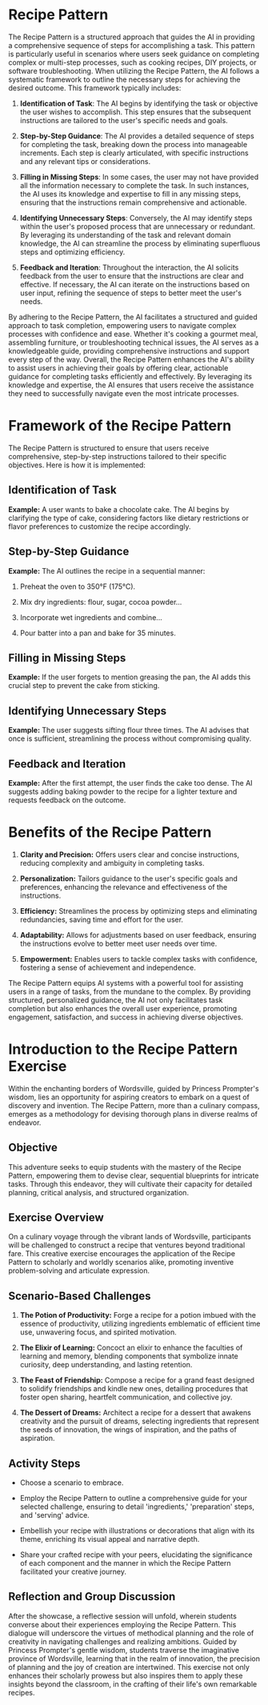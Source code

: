 # Recipe Pattern

The Recipe Pattern is a structured approach that guides the AI in providing a comprehensive sequence of steps for accomplishing a task. This pattern is particularly useful in scenarios where users seek guidance on completing complex or multi-step processes, such as cooking recipes, DIY projects, or software troubleshooting. When utilizing the Recipe Pattern, the AI follows a systematic framework to outline the necessary steps for achieving the desired outcome. This framework typically includes:

1.  **Identification of Task**: The AI begins by identifying the task or objective the user wishes to accomplish. This step ensures that the subsequent instructions are tailored to the user's specific needs and goals.

2.  **Step-by-Step Guidance**: The AI provides a detailed sequence of steps for completing the task, breaking down the process into manageable increments. Each step is clearly articulated, with specific instructions and any relevant tips or considerations.

3.  **Filling in Missing Steps**: In some cases, the user may not have provided all the information necessary to complete the task. In such instances, the AI uses its knowledge and expertise to fill in any missing steps, ensuring that the instructions remain comprehensive and actionable.

4.  **Identifying Unnecessary Steps**: Conversely, the AI may identify steps within the user's proposed process that are unnecessary or redundant. By leveraging its understanding of the task and relevant domain knowledge, the AI can streamline the process by eliminating superfluous steps and optimizing efficiency.

5.  **Feedback and Iteration**: Throughout the interaction, the AI solicits feedback from the user to ensure that the instructions are clear and effective. If necessary, the AI can iterate on the instructions based on user input, refining the sequence of steps to better meet the user's needs.

By adhering to the Recipe Pattern, the AI facilitates a structured and guided approach to task completion, empowering users to navigate complex processes with confidence and ease. Whether it's cooking a gourmet meal, assembling furniture, or troubleshooting technical issues, the AI serves as a knowledgeable guide, providing comprehensive instructions and support every step of the way. Overall, the Recipe Pattern enhances the AI's ability to assist users in achieving their goals by offering clear, actionable guidance for completing tasks efficiently and effectively. By leveraging its knowledge and expertise, the AI ensures that users receive the assistance they need to successfully navigate even the most intricate processes.

# Framework of the Recipe Pattern

The Recipe Pattern is structured to ensure that users receive comprehensive, step-by-step instructions tailored to their specific objectives. Here is how it is implemented:

## Identification of Task

**Example:** A user wants to bake a chocolate cake. The AI begins by clarifying the type of cake, considering factors like dietary restrictions or flavor preferences to customize the recipe accordingly.

## Step-by-Step Guidance

**Example:** The AI outlines the recipe in a sequential manner:

1.  Preheat the oven to 350°F (175°C).

2.  Mix dry ingredients: flour, sugar, cocoa powder\...

3.  Incorporate wet ingredients and combine\...

4.  Pour batter into a pan and bake for 35 minutes.

## Filling in Missing Steps

**Example:** If the user forgets to mention greasing the pan, the AI adds this crucial step to prevent the cake from sticking.

## Identifying Unnecessary Steps

**Example:** The user suggests sifting flour three times. The AI advises that once is sufficient, streamlining the process without compromising quality.

## Feedback and Iteration

**Example:** After the first attempt, the user finds the cake too dense. The AI suggests adding baking powder to the recipe for a lighter texture and requests feedback on the outcome.

# Benefits of the Recipe Pattern

1.  **Clarity and Precision:** Offers users clear and concise instructions, reducing complexity and ambiguity in completing tasks.

2.  **Personalization:** Tailors guidance to the user's specific goals and preferences, enhancing the relevance and effectiveness of the instructions.

3.  **Efficiency:** Streamlines the process by optimizing steps and eliminating redundancies, saving time and effort for the user.

4.  **Adaptability:** Allows for adjustments based on user feedback, ensuring the instructions evolve to better meet user needs over time.

5.  **Empowerment:** Enables users to tackle complex tasks with confidence, fostering a sense of achievement and independence.

The Recipe Pattern equips AI systems with a powerful tool for assisting users in a range of tasks, from the mundane to the complex. By providing structured, personalized guidance, the AI not only facilitates task completion but also enhances the overall user experience, promoting engagement, satisfaction, and success in achieving diverse objectives.

# Introduction to the Recipe Pattern Exercise

Within the enchanting borders of Wordsville, guided by Princess Prompter's wisdom, lies an opportunity for aspiring creators to embark on a quest of discovery and invention. The Recipe Pattern, more than a culinary compass, emerges as a methodology for devising thorough plans in diverse realms of endeavor.

## Objective

This adventure seeks to equip students with the mastery of the Recipe Pattern, empowering them to devise clear, sequential blueprints for intricate tasks. Through this endeavor, they will cultivate their capacity for detailed planning, critical analysis, and structured organization.

## Exercise Overview

On a culinary voyage through the vibrant lands of Wordsville, participants will be challenged to construct a recipe that ventures beyond traditional fare. This creative exercise encourages the application of the Recipe Pattern to scholarly and worldly scenarios alike, promoting inventive problem-solving and articulate expression.

## Scenario-Based Challenges

1.  **The Potion of Productivity:** Forge a recipe for a potion imbued with the essence of productivity, utilizing ingredients emblematic of efficient time use, unwavering focus, and spirited motivation.

2.  **The Elixir of Learning:** Concoct an elixir to enhance the faculties of learning and memory, blending components that symbolize innate curiosity, deep understanding, and lasting retention.

3.  **The Feast of Friendship:** Compose a recipe for a grand feast designed to solidify friendships and kindle new ones, detailing procedures that foster open sharing, heartfelt communication, and collective joy.

4.  **The Dessert of Dreams:** Architect a recipe for a dessert that awakens creativity and the pursuit of dreams, selecting ingredients that represent the seeds of innovation, the wings of inspiration, and the paths of aspiration.

## Activity Steps

- Choose a scenario to embrace.

- Employ the Recipe Pattern to outline a comprehensive guide for your selected challenge, ensuring to detail 'ingredients,' 'preparation' steps, and 'serving' advice.

- Embellish your recipe with illustrations or decorations that align with its theme, enriching its visual appeal and narrative depth.

- Share your crafted recipe with your peers, elucidating the significance of each component and the manner in which the Recipe Pattern facilitated your creative journey.

## Reflection and Group Discussion

After the showcase, a reflective session will unfold, wherein students converse about their experiences employing the Recipe Pattern. This dialogue will underscore the virtues of methodical planning and the role of creativity in navigating challenges and realizing ambitions. Guided by Princess Prompter's gentle wisdom, students traverse the imaginative province of Wordsville, learning that in the realm of innovation, the precision of planning and the joy of creation are intertwined. This exercise not only enhances their scholarly prowess but also inspires them to apply these insights beyond the classroom, in the crafting of their life's own remarkable recipes.